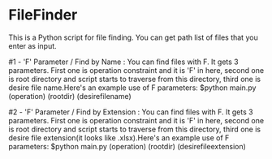 # FileFinder
This is a Python script for file finding. You can get path list of files that you enter as input.

#1 - 'F' Parameter / Find by Name : You can find files with F. It gets 3 parameters. First one is operation constraint
and it is 'F' in here, second one is root directory and script starts to traverse from this directory, third one is
desire file name.Here's an example use of F parameters:
$python main.py (operation) (rootdir) (desirefilename)

#2 - 'F' Parameter / Find by Extension : You can find files with F. It gets 3 parameters. First one is operation constraint
and it is 'F' in here, second one is root directory and script starts to traverse from this directory, third one is
desire file extension(it looks like .xlsx).Here's an example use of F parameters:
$python main.py (operation) (rootdir) (desirefileextension)
